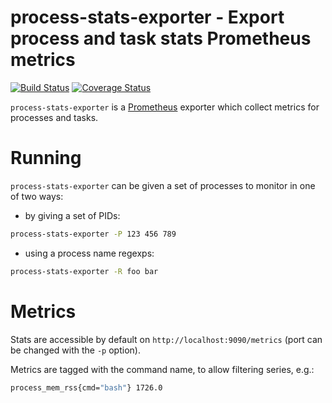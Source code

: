 # process-stats-exporter - Export process and task stats Prometheus metrics

[![Build Status](https://travis-ci.org/albertodonato/process-stats-exporter.svg?branch=master)](https://travis-ci.org/albertodonato/process-stats-exporter)
[![Coverage Status](https://codecov.io/gh/albertodonato/process-stats-exporter/branch/master/graph/badge.svg)](https://codecov.io/gh/albertodonato/process-stats-exporter)

`process-stats-exporter` is a [Prometheus](https://prometheus.io/) exporter
which collect metrics for processes and tasks.

# Running

`process-stats-exporter` can be given a set of processes to monitor in one of two ways:

* by giving a set of PIDs:

```bash
process-stats-exporter -P 123 456 789
```

* using a process name regexps:

```bash
process-stats-exporter -R foo bar
```


# Metrics

Stats are accessible by default on `http://localhost:9090/metrics` (port can
be changed with the `-p` option).

Metrics are tagged with the command name, to allow filtering series, e.g.:

```bash
process_mem_rss{cmd="bash"} 1726.0
```
